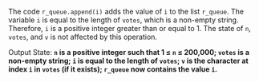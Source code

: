 The code `r_queue.append(i)` adds the value of `i` to the list `r_queue`. The variable `i` is equal to the length of `votes`, which is a non-empty string. Therefore, `i` is a positive integer greater than or equal to 1. The state of `n`, `votes`, and `v` is not affected by this operation. 

Output State: **`n` is a positive integer such that 1 ≤ `n` ≤ 200,000; `votes` is a non-empty string; `i` is equal to the length of `votes`; `v` is the character at index `i` in `votes` (if it exists); `r_queue` now contains the value `i`.**